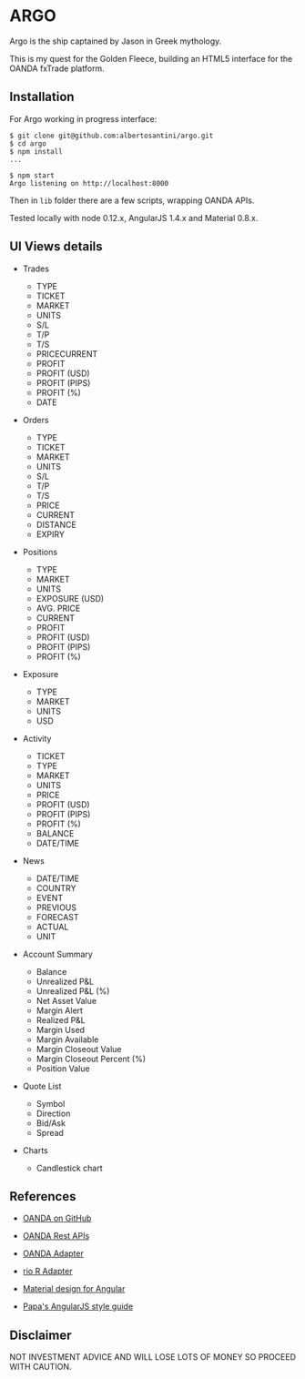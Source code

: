 ARGO
====

Argo is the ship captained by Jason in Greek mythology.

This is my quest for the Golden Fleece, building an HTML5 interface for the
OANDA fxTrade platform.

Installation
------------

For Argo working in progress interface:

```
$ git clone git@github.com:albertosantini/argo.git
$ cd argo
$ npm install
...

$ npm start
Argo listening on http://localhost:8000
```

Then in `lib` folder there are a few scripts, wrapping OANDA APIs.

Tested locally with node 0.12.x, AngularJS 1.4.x and Material 0.8.x.

UI Views details
----------------

- Trades

    - TYPE
    - TICKET
    - MARKET
    - UNITS
    - S/L
    - T/P
    - T/S
    - PRICECURRENT
    - PROFIT
    - PROFIT (USD)
    - PROFIT (PIPS)
    - PROFIT (%)
    - DATE

- Orders

    - TYPE
    - TICKET
    - MARKET
    - UNITS
    - S/L
    - T/P
    - T/S
    - PRICE
    - CURRENT
    - DISTANCE
    - EXPIRY

- Positions

    - TYPE
    - MARKET
    - UNITS
    - EXPOSURE (USD)
    - AVG. PRICE
    - CURRENT
    - PROFIT
    - PROFIT (USD)
    - PROFIT (PIPS)
    - PROFIT (%)

- Exposure

    - TYPE
    - MARKET
    - UNITS
    - USD

- Activity

    - TICKET
    - TYPE
    - MARKET
    - UNITS
    - PRICE
    - PROFIT (USD)
    - PROFIT (PIPS)
    - PROFIT (%)
    - BALANCE
    - DATE/TIME

- News

    - DATE/TIME
    - COUNTRY
    - EVENT
    - PREVIOUS
    - FORECAST
    - ACTUAL
    - UNIT

- Account Summary

    - Balance
    - Unrealized P&L
    - Unrealized P&L (%)
    - Net Asset Value
    - Margin Alert
    - Realized P&L
    - Margin Used
    - Margin Available
    - Margin Closeout Value
    - Margin Closeout Percent (%)
    - Position Value

- Quote List

    - Symbol
    - Direction
    - Bid/Ask
    - Spread

- Charts

    - Candlestick chart

References
----------

- [OANDA on GitHub](https://github.com/oanda)
- [OANDA Rest APIs](http://developer.oanda.com/rest-live/introduction/)
- [OANDA Adapter](https://github.com/Cloud9Trader/oanda-adapter)
- [rio R Adapter](https://github.com/albertosantini/node-rio)

- [Material design for Angular](https://github.com/angular/material)
- [Papa's AngularJS style guide](https://github.com/johnpapa/angularjs-styleguide)

Disclaimer
----------

NOT INVESTMENT ADVICE AND WILL LOSE LOTS OF MONEY SO PROCEED WITH CAUTION.

